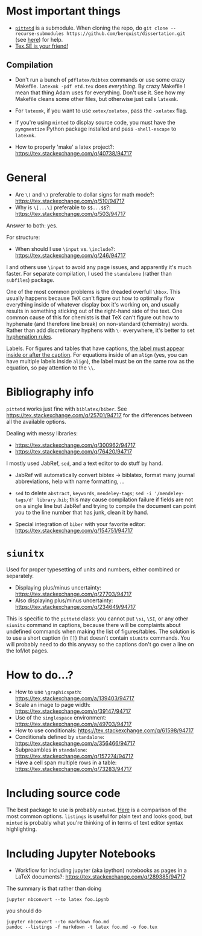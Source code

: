 # Most important things

* [`pittetd`](https://github.com/berquist/pittetd) is a submodule. When cloning the repo, do `git clone --recurse-submodules https://github.com/berquist/dissertation.git` (see [here](https://git-scm.com/book/en/v2/Git-Tools-Submodules)) for help.
* [Tex.SE is your friend!](https://tex.stackexchange.com)

## Compilation

* Don't run a bunch of `pdflatex/bibtex` commands or use some crazy Makefile. `latexmk -pdf etd.tex` does _everything_. By crazy Makefile I mean that thing Adam uses for everything. Don't use it. See how my Makefile cleans some other files, but otherwise just calls `latexmk`.
* For `latexmk`, if you want to use `xetex/xelatex`, pass the `-xelatex` flag.
* If you're using `minted` to display source code, you must have the `pymgmentize` Python package installed and pass `-shell-escape` to `latexmk`.

* How to properly 'make' a latex project?: https://tex.stackexchange.com/q/40738/94717

# General

* Are `\(` and `\)` preferable to dollar signs for math mode?: https://tex.stackexchange.com/q/510/94717
* Why is `\[...\]` preferable to `$$...$$`?: https://tex.stackexchange.com/q/503/94717

Answer to both: yes.

For structure:

* When should I use `\input` vs. `\include`?: https://tex.stackexchange.com/q/246/94717

I and others use `\input` to avoid any page issues, and apparently it's much faster. For separate compilation, I used the `standalone` (rather than `subfiles`) package.

One of the most common problems is the dreaded overfull `\hbox`. This usually happens because TeX can't figure out how to optimally flow everything inside of whatever display box it's working on, and usually results in something sticking out of the right-hand side of the text. One common cause of this for chemists is that TeX can't figure out how to hyphenate (and therefore line break) on non-standard (chemistry) words. Rather than add discretionary hyphens with `\-` everywhere, it's better to set [hyphenation rules](https://tex.stackexchange.com/q/27890/94717).

Labels. For figures and tables that have captions, [the label must appear inside or after the caption](https://tex.stackexchange.com/q/32325/94717). For equations inside of an `align` (yes, you can have multiple labels inside `align`), the label must be on the same row as the equation, so pay attention to the `\\`.

# Bibliography info

`pittetd` works just fine with `biblatex/biber`. See https://tex.stackexchange.com/q/25701/94717 for the differences between all the available options.

Dealing with messy libraries:

* https://tex.stackexchange.com/q/300962/94717
* https://tex.stackexchange.com/q/76420/94717

I mostly used JabRef, `sed`, and a text editor to do stuff by hand.

* JabRef will automatically convert bibtex -> biblatex, format many journal abbreviations, help with name formatting, ...
* `sed` to delete `abstract`, `keywords`, `mendeley-tags`; `sed -i '/mendeley-tags/d' library.bib`; this may cause compilation failure if fields are not on a single line but JabRef and trying to compile the document can point you to the line number that has junk, clean it by hand.

* Special integration of `biber` with your favorite editor: https://tex.stackexchange.com/q/154751/94717

# `siunitx`

Used for proper typesetting of units and numbers, either combined or separately.

* Displaying plus/minus uncertainty: https://tex.stackexchange.com/q/27703/94717
* Also displaying plus/minus uncertainty: https://tex.stackexchange.com/q/234649/94717

This is specific to the `pittetd` class: you cannot put `\si`, `\SI`, or any other `siunitx` command in captions, because there will be complaints about undefined commands when making the list of figures/tables. The solution is to use a short caption (in `[]`) that doesn't contain `siunitx` commands. You will probably need to do this anyway so the captions don't go over a line on the lof/lot pages.

# How to do...?

* How to use `\graphicspath`: https://tex.stackexchange.com/a/139403/94717
* Scale an image to page width: https://tex.stackexchange.com/q/39147/94717
* Use of the `singlespace` environment: https://tex.stackexchange.com/a/49703/94717
* How to use conditionals: https://tex.stackexchange.com/q/61598/94717
* Conditionals defined by `standalone`: https://tex.stackexchange.com/a/356466/94717
* Subpreambles in `standalone`: https://tex.stackexchange.com/q/157274/94717
* Have a cell span multiple rows in a table: https://tex.stackexchange.com/q/73283/94717

# Including source code

The best package to use is probably `minted`. [Here](https://tex.stackexchange.com/q/102596/94717) is a comparison of the most common options. `listings` is useful for plain text and looks good, but `minted` is probably what you're thinking of in terms of text editor syntax highlighting.

# Including Jupyter Notebooks

* Workflow for including jupyter (aka ipython) notebooks as pages in a LaTeX documents?: https://tex.stackexchange.com/q/289385/94717

The summary is that rather than doing

    jupyter nbconvert --to latex foo.ipynb

you should do

    jupyter nbconvert --to markdown foo.md
    pandoc --listings -f markdown -t latex foo.md -o foo.tex
